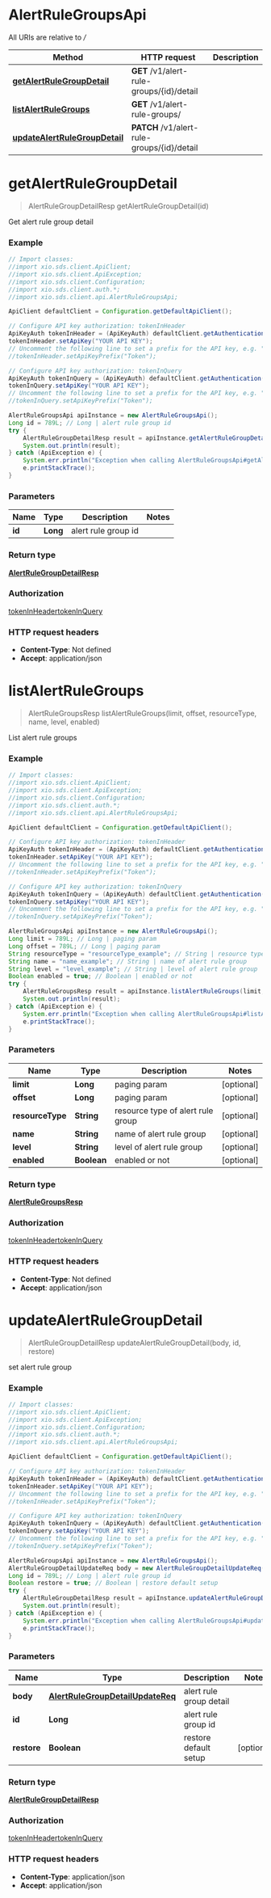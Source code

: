 # AlertRuleGroupsApi

All URIs are relative to */*

Method | HTTP request | Description
------------- | ------------- | -------------
[**getAlertRuleGroupDetail**](AlertRuleGroupsApi.md#getAlertRuleGroupDetail) | **GET** /v1/alert-rule-groups/{id}/detail | 
[**listAlertRuleGroups**](AlertRuleGroupsApi.md#listAlertRuleGroups) | **GET** /v1/alert-rule-groups/ | 
[**updateAlertRuleGroupDetail**](AlertRuleGroupsApi.md#updateAlertRuleGroupDetail) | **PATCH** /v1/alert-rule-groups/{id}/detail | 

<a name="getAlertRuleGroupDetail"></a>
# **getAlertRuleGroupDetail**
> AlertRuleGroupDetailResp getAlertRuleGroupDetail(id)



Get alert rule group detail

### Example
```java
// Import classes:
//import xio.sds.client.ApiClient;
//import xio.sds.client.ApiException;
//import xio.sds.client.Configuration;
//import xio.sds.client.auth.*;
//import xio.sds.client.api.AlertRuleGroupsApi;

ApiClient defaultClient = Configuration.getDefaultApiClient();

// Configure API key authorization: tokenInHeader
ApiKeyAuth tokenInHeader = (ApiKeyAuth) defaultClient.getAuthentication("tokenInHeader");
tokenInHeader.setApiKey("YOUR API KEY");
// Uncomment the following line to set a prefix for the API key, e.g. "Token" (defaults to null)
//tokenInHeader.setApiKeyPrefix("Token");

// Configure API key authorization: tokenInQuery
ApiKeyAuth tokenInQuery = (ApiKeyAuth) defaultClient.getAuthentication("tokenInQuery");
tokenInQuery.setApiKey("YOUR API KEY");
// Uncomment the following line to set a prefix for the API key, e.g. "Token" (defaults to null)
//tokenInQuery.setApiKeyPrefix("Token");

AlertRuleGroupsApi apiInstance = new AlertRuleGroupsApi();
Long id = 789L; // Long | alert rule group id
try {
    AlertRuleGroupDetailResp result = apiInstance.getAlertRuleGroupDetail(id);
    System.out.println(result);
} catch (ApiException e) {
    System.err.println("Exception when calling AlertRuleGroupsApi#getAlertRuleGroupDetail");
    e.printStackTrace();
}
```

### Parameters

Name | Type | Description  | Notes
------------- | ------------- | ------------- | -------------
 **id** | **Long**| alert rule group id |

### Return type

[**AlertRuleGroupDetailResp**](AlertRuleGroupDetailResp.md)

### Authorization

[tokenInHeader](../README.md#tokenInHeader)[tokenInQuery](../README.md#tokenInQuery)

### HTTP request headers

 - **Content-Type**: Not defined
 - **Accept**: application/json

<a name="listAlertRuleGroups"></a>
# **listAlertRuleGroups**
> AlertRuleGroupsResp listAlertRuleGroups(limit, offset, resourceType, name, level, enabled)



List alert rule groups

### Example
```java
// Import classes:
//import xio.sds.client.ApiClient;
//import xio.sds.client.ApiException;
//import xio.sds.client.Configuration;
//import xio.sds.client.auth.*;
//import xio.sds.client.api.AlertRuleGroupsApi;

ApiClient defaultClient = Configuration.getDefaultApiClient();

// Configure API key authorization: tokenInHeader
ApiKeyAuth tokenInHeader = (ApiKeyAuth) defaultClient.getAuthentication("tokenInHeader");
tokenInHeader.setApiKey("YOUR API KEY");
// Uncomment the following line to set a prefix for the API key, e.g. "Token" (defaults to null)
//tokenInHeader.setApiKeyPrefix("Token");

// Configure API key authorization: tokenInQuery
ApiKeyAuth tokenInQuery = (ApiKeyAuth) defaultClient.getAuthentication("tokenInQuery");
tokenInQuery.setApiKey("YOUR API KEY");
// Uncomment the following line to set a prefix for the API key, e.g. "Token" (defaults to null)
//tokenInQuery.setApiKeyPrefix("Token");

AlertRuleGroupsApi apiInstance = new AlertRuleGroupsApi();
Long limit = 789L; // Long | paging param
Long offset = 789L; // Long | paging param
String resourceType = "resourceType_example"; // String | resource type of alert rule group
String name = "name_example"; // String | name of alert rule group
String level = "level_example"; // String | level of alert rule group
Boolean enabled = true; // Boolean | enabled or not
try {
    AlertRuleGroupsResp result = apiInstance.listAlertRuleGroups(limit, offset, resourceType, name, level, enabled);
    System.out.println(result);
} catch (ApiException e) {
    System.err.println("Exception when calling AlertRuleGroupsApi#listAlertRuleGroups");
    e.printStackTrace();
}
```

### Parameters

Name | Type | Description  | Notes
------------- | ------------- | ------------- | -------------
 **limit** | **Long**| paging param | [optional]
 **offset** | **Long**| paging param | [optional]
 **resourceType** | **String**| resource type of alert rule group | [optional]
 **name** | **String**| name of alert rule group | [optional]
 **level** | **String**| level of alert rule group | [optional]
 **enabled** | **Boolean**| enabled or not | [optional]

### Return type

[**AlertRuleGroupsResp**](AlertRuleGroupsResp.md)

### Authorization

[tokenInHeader](../README.md#tokenInHeader)[tokenInQuery](../README.md#tokenInQuery)

### HTTP request headers

 - **Content-Type**: Not defined
 - **Accept**: application/json

<a name="updateAlertRuleGroupDetail"></a>
# **updateAlertRuleGroupDetail**
> AlertRuleGroupDetailResp updateAlertRuleGroupDetail(body, id, restore)



set alert rule group

### Example
```java
// Import classes:
//import xio.sds.client.ApiClient;
//import xio.sds.client.ApiException;
//import xio.sds.client.Configuration;
//import xio.sds.client.auth.*;
//import xio.sds.client.api.AlertRuleGroupsApi;

ApiClient defaultClient = Configuration.getDefaultApiClient();

// Configure API key authorization: tokenInHeader
ApiKeyAuth tokenInHeader = (ApiKeyAuth) defaultClient.getAuthentication("tokenInHeader");
tokenInHeader.setApiKey("YOUR API KEY");
// Uncomment the following line to set a prefix for the API key, e.g. "Token" (defaults to null)
//tokenInHeader.setApiKeyPrefix("Token");

// Configure API key authorization: tokenInQuery
ApiKeyAuth tokenInQuery = (ApiKeyAuth) defaultClient.getAuthentication("tokenInQuery");
tokenInQuery.setApiKey("YOUR API KEY");
// Uncomment the following line to set a prefix for the API key, e.g. "Token" (defaults to null)
//tokenInQuery.setApiKeyPrefix("Token");

AlertRuleGroupsApi apiInstance = new AlertRuleGroupsApi();
AlertRuleGroupDetailUpdateReq body = new AlertRuleGroupDetailUpdateReq(); // AlertRuleGroupDetailUpdateReq | alert rule group detail
Long id = 789L; // Long | alert rule group id
Boolean restore = true; // Boolean | restore default setup
try {
    AlertRuleGroupDetailResp result = apiInstance.updateAlertRuleGroupDetail(body, id, restore);
    System.out.println(result);
} catch (ApiException e) {
    System.err.println("Exception when calling AlertRuleGroupsApi#updateAlertRuleGroupDetail");
    e.printStackTrace();
}
```

### Parameters

Name | Type | Description  | Notes
------------- | ------------- | ------------- | -------------
 **body** | [**AlertRuleGroupDetailUpdateReq**](AlertRuleGroupDetailUpdateReq.md)| alert rule group detail |
 **id** | **Long**| alert rule group id |
 **restore** | **Boolean**| restore default setup | [optional]

### Return type

[**AlertRuleGroupDetailResp**](AlertRuleGroupDetailResp.md)

### Authorization

[tokenInHeader](../README.md#tokenInHeader)[tokenInQuery](../README.md#tokenInQuery)

### HTTP request headers

 - **Content-Type**: application/json
 - **Accept**: application/json

